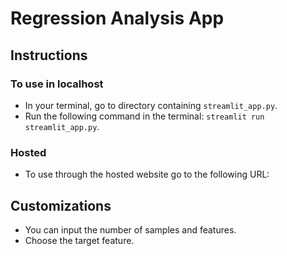 # Regression Analysis App 

## Instructions 
### To use in localhost 
- In your terminal, go to directory containing `streamlit_app.py`.
- Run the following command in the terminal: `streamlit run streamlit_app.py`. 

### Hosted 
- To use through the hosted website go to the following URL: 


## Customizations 
- You can input the number of samples and features. 
- Choose the target feature. 